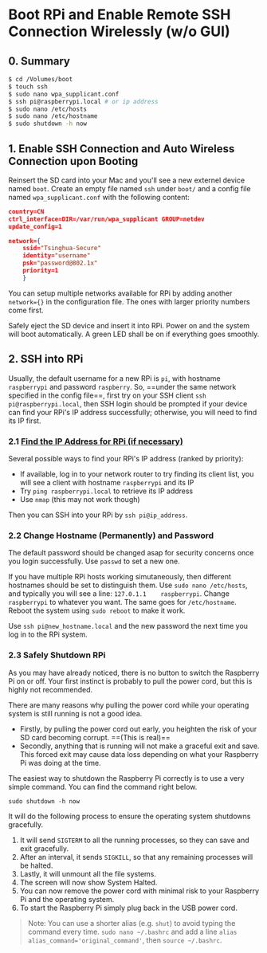 # Boot RPi and Enable Remote SSH Connection Wirelessly (w/o GUI) 
## 0. Summary
```bash
$ cd /Volumes/boot
$ touch ssh
$ sudo nano wpa_supplicant.conf
$ ssh pi@raspberrypi.local # or ip address
$ sudo nano /etc/hosts
$ sudo nano /etc/hostname
$ sudo shutdown -h now
```

## 1. Enable SSH Connection and Auto Wireless Connection upon Booting
Reinsert the SD card into your Mac and you'll see a new externel device named `boot`. Create an empty file named `ssh` under `boot/` and a config file named `wpa_supplicant.conf` with the following content: 
```json
country=CN
ctrl_interface=DIR=/var/run/wpa_supplicant GROUP=netdev
update_config=1

network={
	ssid="Tsinghua-Secure"
	identity="username"
	psk="password@802.1x"
	priority=1
	} 
```

You can setup multiple networks available for RPi by adding another `network={}` in the configuration file. The ones with larger priority numbers come first.

Safely eject the SD device and insert it into RPi. Power on and the system will boot automatically. A green LED shall be on if everything goes smoothly.

## 2. SSH into RPi
Usually, the default username for a new RPi is `pi`, with hostname `raspberrypi` and password `raspberry`. So, ==under the same network specified in the config file==, first try on your SSH client `ssh pi@raspberrypi.local`, then SSH login should be prompted if your device can find your RPi's IP address successfully; otherwise, you will need to find its IP first.

### 2.1 [Find the IP Address for RPi (if necessary)](https://pimylifeup.com/raspberry-pi-ip-address/)
Several possible ways to find your RPi's IP address (ranked by priority):

- If available, log in to your network router to try finding its client list, you will see a client with hostname `raspberrypi`
 and its IP
- Try `ping raspberrypi.local` to retrieve its IP address
- Use `nmap` (this may not work though)

Then you can SSH into your RPi by `ssh pi@ip_address`.

### 2.2 Change Hostname (Permanently) and Password
The default password should be changed asap for security concerns once you login successfully. Use `passwd` to set a new one.

If you have multiple RPi hosts working simutaneously, then different hostnames should be set to distinguish them. Use `sudo nano /etc/hosts`, and typically you will see a line: `127.0.1.1    raspberrypi`. Change `raspberrypi` to whatever you want. The same goes for `/etc/hostname`. Reboot the system using `sudo reboot` to make it work.

Use `ssh pi@new_hostname.local` and the new password the next time you log in to the RPi system.

### 2.3 Safely Shutdown RPi
As you may have already noticed, there is no button to switch the Raspberry Pi on or off. Your first instinct is probably to pull the power cord, but this is highly not recommended.

There are many reasons why pulling the power cord while your operating system is still running is not a good idea.

- Firstly, by pulling the power cord out early, you heighten the risk of your SD card becoming corrupt. ==(This is real)==
- Secondly, anything that is running will not make a graceful exit and save. This forced exit may cause data loss depending on what your Raspberry Pi was doing at the time.

The easiest way to shutdown the Raspberry Pi correctly is to use a very simple command. You can find the command right below.

`sudo shutdown -h now`

It will do the following process to ensure the operating system shutdowns gracefully.

1. It will send `SIGTERM` to all the running processes, so they can save and exit gracefully.
2. After an interval, it sends `SIGKILL`, so that any remaining processes will be halted.
3. Lastly, it will unmount all the file systems.
4. The screen will now show System Halted.
5. You can now remove the power cord with minimal risk to your Raspberry Pi and the operating system.
6. To start the Raspberry Pi simply plug back in the USB power cord.

> Note: You can use a shorter alias (e.g. `shut`) to avoid typing the command every time. `sudo nano ~/.bashrc` and add a line `alias alias_command='original_command'`, then `source ~/.bashrc`.
<!--stackedit_data:
eyJoaXN0b3J5IjpbLTQ0MjQxOTE3OSwxMTY3OTI1MDQ0LC05Mj
M5OTU1OTIsLTE3NjM0MDU0MDgsMTQzODIxNzI4NiwtMTc2MzQw
NTQwOCwtMTA5NDE2NTYxOCwtMTc2MzQwNTQwOCwtMTM0ODA0NT
EzNCwtMjA4Mzk2NjMwNSwtMTY4NDkwMDEzMiwtMTc5MjUxOTYw
MSwxNzkzNTMxNDQ1XX0=
-->